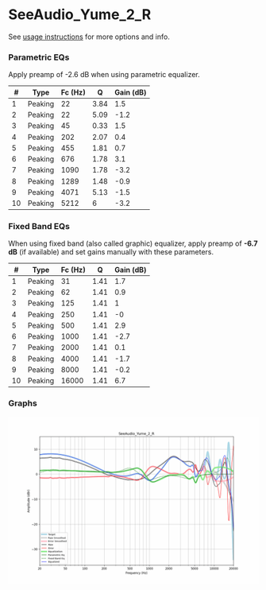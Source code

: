 # SeeAudio_Yume_2_R
See [usage instructions](https://github.com/jaakkopasanen/AutoEq#usage) for more options and info.

### Parametric EQs
Apply preamp of -2.6 dB when using parametric equalizer.

|   # | Type    |   Fc (Hz) |    Q |   Gain (dB) |
|-----|---------|-----------|------|-------------|
|   1 | Peaking |        22 | 3.84 |         1.5 |
|   2 | Peaking |        22 | 5.09 |        -1.2 |
|   3 | Peaking |        45 | 0.33 |         1.5 |
|   4 | Peaking |       202 | 2.07 |         0.4 |
|   5 | Peaking |       455 | 1.81 |         0.7 |
|   6 | Peaking |       676 | 1.78 |         3.1 |
|   7 | Peaking |      1090 | 1.78 |        -3.2 |
|   8 | Peaking |      1289 | 1.48 |        -0.9 |
|   9 | Peaking |      4071 | 5.13 |        -1.5 |
|  10 | Peaking |      5212 | 6    |        -3.2 |

### Fixed Band EQs
When using fixed band (also called graphic) equalizer, apply preamp of **-6.7 dB** (if available) and set gains manually with these parameters.

|   # | Type    |   Fc (Hz) |    Q |   Gain (dB) |
|-----|---------|-----------|------|-------------|
|   1 | Peaking |        31 | 1.41 |         1.7 |
|   2 | Peaking |        62 | 1.41 |         0.9 |
|   3 | Peaking |       125 | 1.41 |         1   |
|   4 | Peaking |       250 | 1.41 |        -0   |
|   5 | Peaking |       500 | 1.41 |         2.9 |
|   6 | Peaking |      1000 | 1.41 |        -2.7 |
|   7 | Peaking |      2000 | 1.41 |         0.1 |
|   8 | Peaking |      4000 | 1.41 |        -1.7 |
|   9 | Peaking |      8000 | 1.41 |        -0.2 |
|  10 | Peaking |     16000 | 1.41 |         6.7 |

### Graphs
![](./SeeAudio_Yume_2_R.png)
